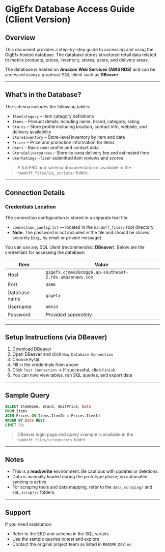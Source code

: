 # GigEfx Database Access Guide (Client Version)

## Overview

This document provides a step-by-step guide to accessing and using the GigEfx hosted database. The database stores structured retail data related to mobile products, prices, inventory, stores, users, and delivery areas.

The database is hosted on **Amazon Web Services (AWS RDS)** and can be accessed using a graphical SQL client such as **DBeaver**.

---

## What’s in the Database?

The schema includes the following tables:

- `ItemCategory` – Item category definitions
- `Items` – Product details including name, brand, category, rating
- `Stores` – Store profile including location, contact info, website, and delivery availability
- `StoreInventory` – Store-level inventory by item and date
- `Prices` – Price and promotion information for items
- `Users` – Basic user profile and contact data
- `StoreDeliveryAreas` – Store-to-area delivery fee and estimated time
- `UserRatings` – User-submitted item reviews and scores

> A full ERD and schema documentation is available in the `handoff_files/SQL_scripts/` folder.

---

## Connection Details

### Credentials Location

The connection configuration is stored in a separate text file:

- `connection_config.txt` — located in the `handoff_files/` root directory
- **Note**: The password is not included in the file and should be shared securely (e.g., by email or private message)


You can use any SQL client (recommended: **DBeaver**). Below are the credentials for accessing the database:

| Item              | Value                                                 |
|-------------------|-------------------------------------------------------|
| Host              | `gigefx.cjmse20c0gg6.ap-southeast-2.rds.amazonaws.com` |
| Port              | `3306`                                                |
| Database name     | `gigefx`                                              |
| Username          | `admin`                                               |
| Password          | _Provided separately_                                 |

---

## Setup Instructions (via DBeaver)

1. [Download DBeaver](https://dbeaver.io/download/)
2. Open DBeaver and click `New Database Connection`
3. Choose `MySQL`
4. Fill in the credentials from above
5. Click `Test Connection` → If successful, click `Finish`
6. You can now view tables, run SQL queries, and export data

---

## Sample Query

```sql
SELECT ItemName, Brand, UnitPrice, Date
FROM Items
JOIN Prices ON Items.ItemId = Prices.ItemId
ORDER BY Date DESC
LIMIT 10;
```

> DBeaver login page and query xxample is available in the `handoff_files/screenshots` folder.

---

## Notes

- This is a **read/write** environment. Be cautious with updates or deletions.
- Data is manually loaded during the prototype phase; no automated syncing is active.
- For scraping tools and data mapping, refer to the `data_scraping/` and `SQL_scripts/` folders.

---

## Support

If you need assistance:
- Refer to the ERD and schema in the SQL scripts
- Use the sample queries to test and explore
- Contact the original project team as listed in `README_DEV.md`
